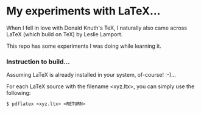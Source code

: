 # My experiments with LaTeX...

When I fell in love with Donald Knuth's TeX, I naturally also came across LaTeX (which build on TeX) by Leslie Lamport.

This repo has some experiments I was doing while learning it.

### Instruction to build...

Assuming LaTeX is already installed in your system, of-course! :-)...

For each LaTeX source with the filename <xyz.ltx>, you can simply use the following: 

``` shell
$ pdflatex <xyz.ltx> <RETURN>
```
